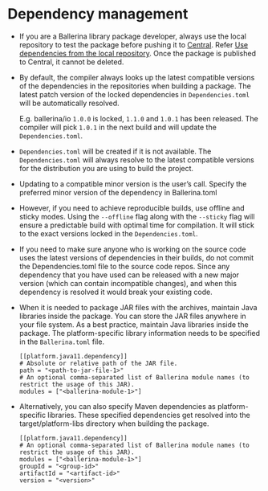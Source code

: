 # Dependency management

- If you are a Ballerina library package developer, always use the local repository to test the package before pushing it to [Central](https://central.ballerina.io/). Refer [Use dependencies from the local repository](https://ballerina.io/learn/manage-dependencies/#use-dependencies-from-the-local-repository).
Once the package is published to Central, it cannot be deleted.

- By default, the compiler always looks up the latest compatible versions of the dependencies in the repositories when building a package. The latest patch version of the locked dependencies in `Dependencies.toml` will be automatically resolved.

    E.g. ballerina/io `1.0.0` is locked, `1.1.0` and `1.0.1` has been released. 
    The compiler will pick `1.0.1` in the next build and will update the `Dependencies.toml`.

- `Dependencies.toml` will be created if it is not available. The `Dependencies.toml` will always resolve to the latest compatible versions for the distribution you are using to build the project. 

- Updating to a compatible minor version is the user’s call. Specify the preferred minor version of the dependency in Ballerina.toml

- However, if you need to achieve reproducible builds, use offline and sticky modes. Using the `--offline` flag along with the `--sticky` flag will ensure a predictable build with optimal time for compilation. It will stick to the exact versions locked in the `Dependencies.toml`.

- If you need to make sure anyone who is working on the source code uses the latest versions of dependencies in their builds, do not commit the Dependencies.toml file to the source code repos. Since any dependency that you have used can be released with a new major version (which can contain incompatible changes), and when this dependency is resolved it would break your existing code.

- When it is needed to package JAR files with the archives, maintain Java libraries inside the package. You can store the JAR files anywhere in your file system. As a best practice, maintain Java libraries inside the package. The platform-specific library information needs to be specified in the `Ballerina.toml` file. 

    ```
    [[platform.java11.dependency]]
    # Absolute or relative path of the JAR file.
    path = "<path-to-jar-file-1>"
    # An optional comma-separated list of Ballerina module names (to restrict the usage of this JAR).
    modules = ["<ballerina-module-1>"]
    ```

- Alternatively, you can also specify Maven dependencies as platform-specific libraries. These specified dependencies get resolved into the target/platform-libs directory when building the package.

    ```
    [[platform.java11.dependency]]
    # An optional comma-separated list of Ballerina module names (to restrict the usage of this JAR).
    modules = ["<ballerina-module-1>"]
    groupId = "<group-id>"
    artifactId = "<artifact-id>"
    version = "<version>"
    ```